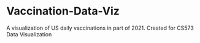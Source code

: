 # Vaccination-Data-Viz
A visualization of US daily vaccinations in part of 2021. Created for CS573 Data Visualization
